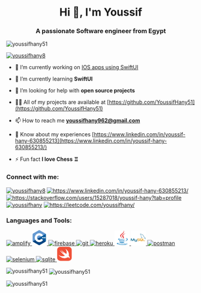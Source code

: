 <h1 align="center">Hi 👋, I'm Youssif</h1>
<h3 align="center">A passionate Software engineer from Egypt</h3>

<p align="left"> <img src="https://komarev.com/ghpvc/?username=youssifhany51&label=Profile%20views&color=0e75b6&style=flat" alt="youssifhany51" /> </p>

<p align="left"> <a href="https://twitter.com/youssifhany8" target="blank"><img src="https://img.shields.io/twitter/follow/youssifhany8?logo=twitter&style=for-the-badge" alt="youssifhany8" /></a> </p>

- 🔭 I’m currently working on [IOS apps using SwiftUI](https://github.com/YoussifHany51?tab=repositories)

- 🌱 I’m currently learning **SwiftUI**

- 🤝 I’m looking for help with **open source projects**

- 👨‍💻 All of my projects are available at [https://github.com/YoussifHany51](https://github.com/YoussifHany51)

- 📫 How to reach me **youssifhany962@gmail.com**

- 📄 Know about my experiences [https://www.linkedin.com/in/youssif-hany-630855213](https://www.linkedin.com/in/youssif-hany-630855213/)

- ⚡ Fun fact **I love Chess ♖**

<h3 align="left">Connect with me:</h3>
<p align="left">
<a href="https://twitter.com/youssifhany8" target="blank"><img align="center" src="https://raw.githubusercontent.com/rahuldkjain/github-profile-readme-generator/master/src/images/icons/Social/twitter.svg" alt="youssifhany8" height="30" width="40" /></a>
<a href="https://www.linkedin.com/in/youssif-hany-630855213" target="blank"><img align="center" src="https://raw.githubusercontent.com/rahuldkjain/github-profile-readme-generator/master/src/images/icons/Social/linked-in-alt.svg" alt="https://www.linkedin.com/in/youssif-hany-630855213/" height="30" width="40" /></a>
<a href="https://stackoverflow.com/users/15287018/youssif-hany?tab=profile" target="blank"><img align="center" src="https://raw.githubusercontent.com/rahuldkjain/github-profile-readme-generator/master/src/images/icons/Social/stack-overflow.svg" alt="https://stackoverflow.com/users/15287018/youssif-hany?tab=profile" height="30" width="40" /></a>
<a href="https://instagram.com/youssifhany" target="blank"><img align="center" src="https://raw.githubusercontent.com/rahuldkjain/github-profile-readme-generator/master/src/images/icons/Social/instagram.svg" alt="youssifhany" height="30" width="40" /></a>
<a href="https://leetcode.com/u/YoussifHany962" target="blank"><img align="center" src="https://raw.githubusercontent.com/rahuldkjain/github-profile-readme-generator/master/src/images/icons/Social/leet-code.svg" alt="https://leetcode.com/youssifhany/" height="30" width="40" /></a>
</p>

<h3 align="left">Languages and Tools:</h3>
<p align="left"> <a href="https://aws.amazon.com/amplify/" target="_blank" rel="noreferrer"> <img src="https://docs.amplify.aws/assets/logo-dark.svg" alt="amplify" width="40" height="40"/> </a> <a href="https://www.w3schools.com/cpp/" target="_blank" rel="noreferrer"> <img src="https://raw.githubusercontent.com/devicons/devicon/master/icons/cplusplus/cplusplus-original.svg" alt="cplusplus" width="40" height="40"/> </a> <a href="https://firebase.google.com/" target="_blank" rel="noreferrer"> <img src="https://www.vectorlogo.zone/logos/firebase/firebase-icon.svg" alt="firebase" width="40" height="40"/> </a> <a href="https://git-scm.com/" target="_blank" rel="noreferrer"> <img src="https://www.vectorlogo.zone/logos/git-scm/git-scm-icon.svg" alt="git" width="40" height="40"/> </a> <a href="https://heroku.com" target="_blank" rel="noreferrer"> <img src="https://www.vectorlogo.zone/logos/heroku/heroku-icon.svg" alt="heroku" width="40" height="40"/> </a> <a href="https://www.java.com" target="_blank" rel="noreferrer"> <img src="https://raw.githubusercontent.com/devicons/devicon/master/icons/java/java-original.svg" alt="java" width="40" height="40"/> </a> <a href="https://www.mysql.com/" target="_blank" rel="noreferrer"> <img src="https://raw.githubusercontent.com/devicons/devicon/master/icons/mysql/mysql-original-wordmark.svg" alt="mysql" width="40" height="40"/> </a> <a href="https://postman.com" target="_blank" rel="noreferrer"> <img src="https://www.vectorlogo.zone/logos/getpostman/getpostman-icon.svg" alt="postman" width="40" height="40"/> </a> <a href="https://www.selenium.dev" target="_blank" rel="noreferrer"> <img src="https://raw.githubusercontent.com/detain/svg-logos/780f25886640cef088af994181646db2f6b1a3f8/svg/selenium-logo.svg" alt="selenium" width="40" height="40"/> </a> <a href="https://www.sqlite.org/" target="_blank" rel="noreferrer"> <img src="https://www.vectorlogo.zone/logos/sqlite/sqlite-icon.svg" alt="sqlite" width="40" height="40"/> </a> <a href="https://developer.apple.com/swift/" target="_blank" rel="noreferrer"> <img src="https://raw.githubusercontent.com/devicons/devicon/master/icons/swift/swift-original.svg" alt="swift" width="40" height="40"/> </a> </p>

<p><img align="left" src="https://github-readme-stats.vercel.app/api/top-langs?username=youssifhany51&show_icons=true&locale=en&layout=compact" alt="youssifhany51" /></p>

<p>&nbsp;<img align="center" src="https://github-readme-stats.vercel.app/api?username=youssifhany51&show_icons=true&locale=en" alt="youssifhany51" /></p>

<p><img align="center" src="https://github-readme-streak-stats.herokuapp.com/?user=youssifhany51&" alt="youssifhany51" /></p>

